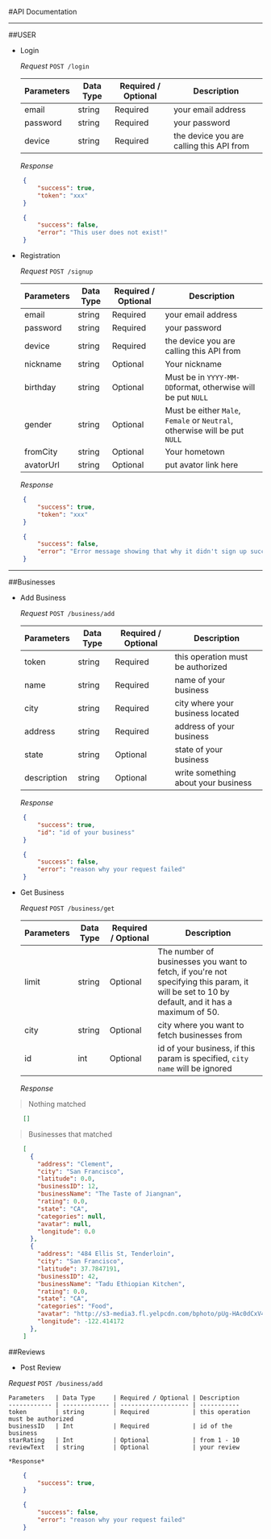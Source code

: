 #API Documentation


---

##USER

* Login

    *Request*
    `POST /login`
    
    Parameters   | Data Type     | Required / Optional | Description
    ------------ | ------------- | ------------------- | -----------
    email        | string        | Required            | your email address
    password     | string        | Required            | your password
    device       | string        | Required            | the device you are calling this API from
    
    *Response*
```json
    {
        "success": true,
        "token": "xxx"
    }
```

```json
    {
        "success": false,
        "error": "This user does not exist!"
    }
```

* Registration

    *Request*
    `POST /signup`
    
    Parameters   | Data Type     | Required / Optional | Description
    ------------ | ------------- | ------------------- | -----------
    email        | string        | Required            | your email address
    password     | string        | Required            | your password
    device       | string        | Required            | the device you are calling this API from
    nickname     | string        | Optional            | Your nickname
    birthday     | string        | Optional            | Must be in `YYYY-MM-DD`format, otherwise will be put `NULL`
    gender       | string        | Optional            | Must be either `Male`, `Female` or `Neutral`, otherwise will be put `NULL`
    fromCity     | string        | Optional            | Your hometown
    avatorUrl    | string        | Optional            | put avator link here
    
    *Response*
```json
    {
        "success": true,
        "token": "xxx"
    }
```

```json
    {
        "success": false,
        "error": "Error message showing that why it didn't sign up successfully"
    }
```

---

##Businesses

* Add Business

    *Request*
    `POST /business/add`
    
    Parameters   | Data Type     | Required / Optional | Description
    ------------ | ------------- | ------------------- | -----------
    token        | string        | Required            | this operation must be authorized
    name         | string        | Required            | name of your business
    city         | string        | Required            | city where your business located
    address      | string        | Required            | address of your business
    state        | string        | Optional            | state of your business
    description  | string        | Optional            | write something about your business
    
    *Response*
```json
    {
        "success": true,
        "id": "id of your business"
    }
```

```json
    {
        "success": false,
        "error": "reason why your request failed"
    }
```

* Get Business

    *Request*
    `POST /business/get`
    
    Parameters   | Data Type     | Required / Optional | Description
    ------------ | ------------- | ------------------- | -----------
    limit        | string        | Optional            | The number of businesses you want to fetch, if you're not specifying this param, it will be set to 10 by default, and it has a maximum of 50. 
    city         | string        | Optional            | city where you want to fetch businesses from
    id           | int           | Optional            | id of your business, if this param is specified, `city` `name` will be ignored
    
    *Response*
    
> Nothing matched

```json
    []
```

> Businesses that matched

```json
    [
      {
        "address": "Clement",
        "city": "San Francisco",
        "latitude": 0.0,
        "businessID": 12,
        "businessName": "The Taste of Jiangnan",
        "rating": 0.0,
        "state": "CA",
        "categories": null,
        "avatar": null,
        "longitude": 0.0
      },
      {
        "address": "484 Ellis St, Tenderloin",
        "city": "San Francisco",
        "latitude": 37.7847191,
        "businessID": 42,
        "businessName": "Tadu Ethiopian Kitchen",
        "rating": 0.0,
        "state": "CA",
        "categories": "Food",
        "avatar": "http://s3-media3.fl.yelpcdn.com/bphoto/pUg-HAc0dCxV4iORG8NJZA/ms.jpg",
        "longitude": -122.414172
      },
    ]
```

##Reviews

* Post Review

*Request*
    `POST /business/add`
    
    Parameters   | Data Type     | Required / Optional | Description
    ------------ | ------------- | ------------------- | -----------
    token        | string        | Required            | this operation must be authorized
    businessID   | Int           | Required            | id of the business
    starRating   | Int           | Optional            | from 1 - 10
    reviewText   | string        | Optional            | your review
    
    *Response*
```json
    {
        "success": true,
    }
```

```json
    {
        "success": false,
        "error": "reason why your request failed"
    }
```